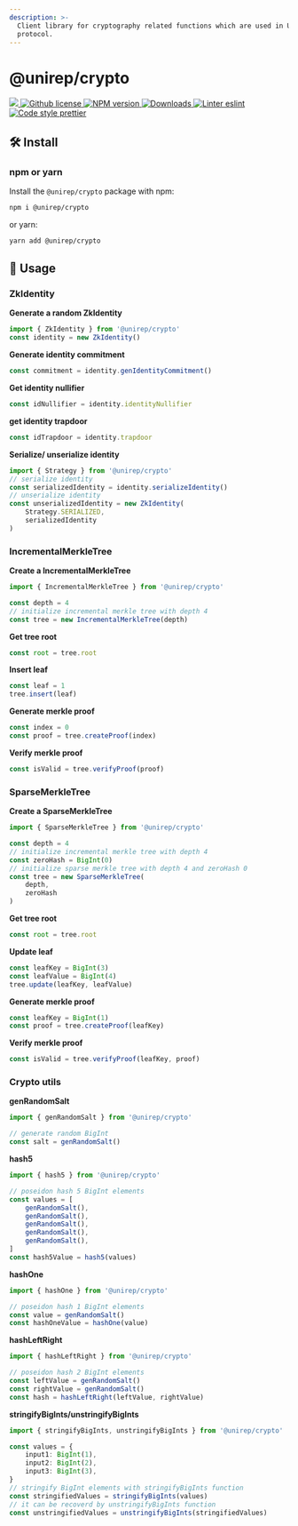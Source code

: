 ```yaml
---
description: >-
  Client library for cryptography related functions which are used in UniRep
  protocol.
---
```


# @unirep/crypto

[![](https://camo.githubusercontent.com/5124fc18e7c4eea90190045bc66eddafb19a7b4d93c696e88c65dc530cec9b02/68747470733a2f2f696d672e736869656c64732e696f2f62616467652f70726f6a6563742d756e697265702d626c75652e7376673f7374796c653d666c61742d737175617265) ](https://github.com/unirep/unirep)[![Github license](https://camo.githubusercontent.com/9dc25f9a3042124b664e5c386b48a35246c09e7fa0e514bf151c2034b183ec62/68747470733a2f2f696d672e736869656c64732e696f2f6769746875622f6c6963656e73652f756e697265702f756e697265702e7376673f7374796c653d666c61742d737175617265) ](https://github.com/unirep/unirep/blob/master/LICENSE)[![NPM version](https://camo.githubusercontent.com/4774ba9193678c694b6cfaeb67630a07cac1188c9052630db4654234a920366c/68747470733a2f2f696d672e736869656c64732e696f2f6e706d2f762f40756e697265702f63727970746f3f7374796c653d666c61742d737175617265) ](https://www.npmjs.com/package/@unirep/crypto)[![Downloads](https://camo.githubusercontent.com/1e833aa109c88580fa56d15c0270422a6bf401040513530fa83b91f497868e11/68747470733a2f2f696d672e736869656c64732e696f2f6e706d2f646d2f40756e697265702f63727970746f2e7376673f7374796c653d666c61742d737175617265) ](https://npmjs.org/package/@unirep/crypto)[![Linter eslint](https://camo.githubusercontent.com/ed5849d453eb089b4ad8f56f316f492ceef5e7aa5404ee4df4d97ff6cb3f375f/68747470733a2f2f696d672e736869656c64732e696f2f62616467652f6c696e7465722d65736c696e742d3830383066323f7374796c653d666c61742d737175617265266c6f676f3d65736c696e74) ](https://eslint.org/)[![Code style prettier](https://camo.githubusercontent.com/81082ed03d1efb3d135c66d183ce379d0d30a0091d09d472f5e96ab4e2ff4375/68747470733a2f2f696d672e736869656c64732e696f2f62616467652f636f64652532307374796c652d70726574746965722d6638626334353f7374796c653d666c61742d737175617265266c6f676f3d7072657474696572)](https://prettier.io/)

## 🛠 Install

### npm or yarn

Install the `@unirep/crypto` package with npm:

```bash
npm i @unirep/crypto
```

or yarn:

```bash
yarn add @unirep/crypto
```

## 📔 Usage

### ZkIdentity

**Generate a random ZkIdentity**
```typescript
import { ZkIdentity } from '@unirep/crypto'
const identity = new ZkIdentity()
```

**Generate identity commitment**
```typescript
const commitment = identity.genIdentityCommitment()
```

**Get identity nullifier**
```typescript
const idNullifier = identity.identityNullifier
```

**get identity trapdoor**
```typescript
const idTrapdoor = identity.trapdoor
```
**Serialize/ unserialize identity**

```typescript
import { Strategy } from '@unirep/crypto'
// serialize identity
const serializedIdentity = identity.serializeIdentity()
// unserialize identity
const unserializedIdentity = new ZkIdentity(
    Strategy.SERIALIZED,
    serializedIdentity
)
```

### IncrementalMerkleTree

**Create a IncrementalMerkleTree**
```typescript
import { IncrementalMerkleTree } from '@unirep/crypto'

const depth = 4
// initialize incremental merkle tree with depth 4
const tree = new IncrementalMerkleTree(depth)
```

**Get tree root**
```typescript
const root = tree.root
```

**Insert leaf**
```typescript
const leaf = 1
tree.insert(leaf)
```

**Generate merkle proof**
```typescript
const index = 0
const proof = tree.createProof(index)
```

**Verify merkle proof**
```typescript
const isValid = tree.verifyProof(proof)
```

### SparseMerkleTree

**Create a SparseMerkleTree**
```typescript
import { SparseMerkleTree } from '@unirep/crypto'

const depth = 4
// initialize incremental merkle tree with depth 4
const zeroHash = BigInt(0)
// initialize sparse merkle tree with depth 4 and zeroHash 0
const tree = new SparseMerkleTree(
    depth, 
    zeroHash
)
```

**Get tree root**
```typescript
const root = tree.root
```

**Update leaf**
```typescript
const leafKey = BigInt(3)
const leafValue = BigInt(4)
tree.update(leafKey, leafValue)
```

**Generate merkle proof**
```typescript
const leafKey = BigInt(1)
const proof = tree.createProof(leafKey)
```

**Verify merkle proof**
```typescript
const isValid = tree.verifyProof(leafKey, proof)
```

### Crypto utils

**genRandomSalt**
```typescript
import { genRandomSalt } from '@unirep/crypto'

// generate random BigInt
const salt = genRandomSalt()
```

**hash5**

```typescript
import { hash5 } from '@unirep/crypto'

// poseidon hash 5 BigInt elements
const values = [
    genRandomSalt(),
    genRandomSalt(),
    genRandomSalt(),
    genRandomSalt(),
    genRandomSalt(),
]
const hash5Value = hash5(values)
```
**hashOne**
```typescript
import { hashOne } from '@unirep/crypto'

// poseidon hash 1 BigInt elements
const value = genRandomSalt()
const hashOneValue = hashOne(value)
```
**hashLeftRight**
```typescript
import { hashLeftRight } from '@unirep/crypto'

// poseidon hash 2 BigInt elements
const leftValue = genRandomSalt()
const rightValue = genRandomSalt()
const hash = hashLeftRight(leftValue, rightValue)
```
**stringifyBigInts/unstringifyBigInts**
```typescript
import { stringifyBigInts, unstringifyBigInts } from '@unirep/crypto'

const values = {
    input1: BigInt(1),
    input2: BigInt(2),
    input3: BigInt(3),
}
// stringify BigInt elements with stringifyBigInts function
const stringifiedValues = stringifyBigInts(values)
// it can be recoverd by unstringifyBigInts function
const unstringifiedValues = unstringifyBigInts(stringifiedValues)
```